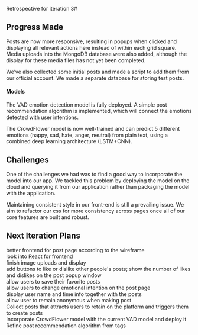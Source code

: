 Retrospective for iteration 3#

## Progress Made

Posts are now more responsive, resulting in popups when clicked and displaying all relevant actions here instead of within each grid square. Media uploads into the MongoDB database were also added, although the display for these media files has not yet been completed. 

We’ve also collected some initial posts and made a script to add them from our official account. We made a separate database for storing test posts. 

#### Models

The VAD emotion detection model is fully deployed. A simple post recommendation algorithm is implemented, which will connect the emotions detected with user intentions. 

The CrowdFlower model is now well-trained and can predict 5 different emotions (happy, sad, hate, anger, neutral) from plain text, using a combined deep learning architecture (LSTM+CNN). 

## Challenges

One of the challenges we had was to find a good way to incorporate the model into our app. We tackled this problem by deploying the model on the cloud and querying it from our application rather than packaging the model with the application.

Maintaining consistent style in our front-end is still a prevailing issue. We aim to refactor our css for more consistency across pages once all of our core features are built and robust. 

## Next Iteration Plans

better frontend for post page according to the wireframe \
look into React for frontend \
finish image uploads and display \
add buttons to like or dislike other people's posts; show the number of likes and dislikes on the post popup window\
allow users to save their favorite posts \
allow users to change emotional intention on the post page \
display user name and time info together with the posts \
allow user to remain anonymous when making post \
Collect posts that attracts users to retain on the platform and triggers them to create posts \
Incorporate CrowdFlower model with the current VAD model and deploy it\
Refine post recommendation algorithm from tags
